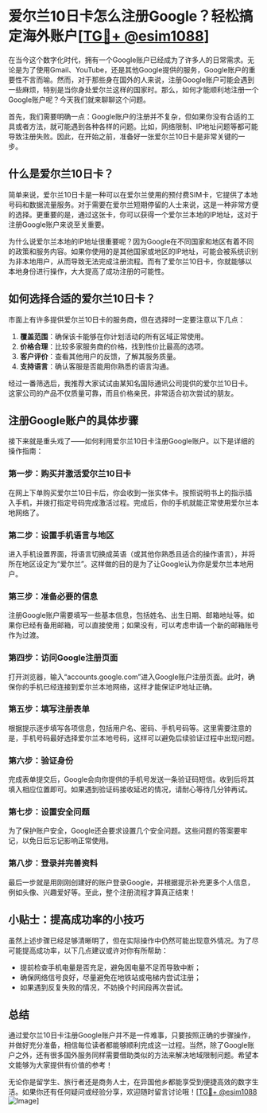 # 爱尔兰10日卡怎么注册Google？轻松搞定海外账户[[TG💪+ @esim1088](https://t.me/s/esim1088)]

在当今这个数字化时代，拥有一个Google账户已经成为了许多人的日常需求。无论是为了使用Gmail、YouTube，还是其他Google提供的服务，Google账户的重要性不言而喻。然而，对于那些身在国外的人来说，注册Google账户可能会遇到一些麻烦，特别是当你身处爱尔兰这样的国家时。那么，如何才能顺利地注册一个Google账户呢？今天我们就来聊聊这个问题。

首先，我们需要明确一点：Google账户的注册并不复杂，但如果你没有合适的工具或者方法，就可能遇到各种各样的问题。比如，网络限制、IP地址问题等都可能导致注册失败。因此，在开始之前，准备好一张爱尔兰10日卡是非常关键的一步。

## 什么是爱尔兰10日卡？

简单来说，爱尔兰10日卡是一种可以在爱尔兰使用的预付费SIM卡，它提供了本地号码和数据流量服务。对于需要在爱尔兰短期停留的人士来说，这是一种非常方便的选择。更重要的是，通过这张卡，你可以获得一个爱尔兰本地的IP地址，这对于注册Google账户来说至关重要。

为什么说爱尔兰本地的IP地址很重要呢？因为Google在不同国家和地区有着不同的政策和服务内容。如果你使用的是其他国家或地区的IP地址，可能会被系统识别为非本地用户，从而导致无法完成注册流程。而有了爱尔兰10日卡，你就能够以本地身份进行操作，大大提高了成功注册的可能性。

## 如何选择合适的爱尔兰10日卡？

市面上有许多提供爱尔兰10日卡的服务商，但在选择时一定要注意以下几点：

1. **覆盖范围**：确保该卡能够在你计划活动的所有区域正常使用。
2. **价格合理**：比较多家服务商的价格，找到性价比最高的选项。
3. **客户评价**：查看其他用户的反馈，了解其服务质量。
4. **支持语言**：确认客服是否能用你熟悉的语言沟通。

经过一番筛选后，我推荐大家试试由某知名国际通讯公司提供的爱尔兰10日卡。这家公司的产品不仅质量可靠，而且价格亲民，非常适合初次尝试的朋友。

## 注册Google账户的具体步骤

接下来就是重头戏了——如何利用爱尔兰10日卡注册Google账户。以下是详细的操作指南：

### 第一步：购买并激活爱尔兰10日卡

在网上下单购买爱尔兰10日卡后，你会收到一张实体卡。按照说明书上的指示插入手机，并拨打指定号码完成激活过程。完成后，你的手机就能正常使用爱尔兰本地网络了。

### 第二步：设置手机语言与地区

进入手机设置界面，将语言切换成英语（或其他你熟悉且适合的操作语言），并将所在地区设定为“爱尔兰”。这样做的目的是为了让Google认为你是爱尔兰本地用户。

### 第三步：准备必要的信息

注册Google账户需要填写一些基本信息，包括姓名、出生日期、邮箱地址等。如果你已经有备用邮箱，可以直接使用；如果没有，可以考虑申请一个新的邮箱账号作为过渡。

### 第四步：访问Google注册页面

打开浏览器，输入“accounts.google.com”进入Google账户注册页面。此时，确保你的手机已经连接到爱尔兰本地网络，这样才能保证IP地址正确。

### 第五步：填写注册表单

根据提示逐步填写各项信息，包括用户名、密码、手机号码等。这里需要注意的是，手机号码最好选择爱尔兰本地号码，这样可以避免后续验证过程中出现问题。

### 第六步：验证身份

完成表单提交后，Google会向你提供的手机号发送一条验证码短信。收到后将其填入相应位置即可。如果遇到验证码接收延迟的情况，请耐心等待几分钟再试。

### 第七步：设置安全问题

为了保护账户安全，Google还会要求设置几个安全问题。这些问题的答案要牢记，以免日后忘记影响正常使用。

### 第八步：登录并完善资料

最后一步就是用刚刚创建好的账户登录Google，并根据提示补充更多个人信息，例如头像、兴趣爱好等。至此，整个注册流程才算真正结束！

## 小贴士：提高成功率的小技巧

虽然上述步骤已经足够清晰明了，但在实际操作中仍然可能出现意外情况。为了尽可能提高成功率，以下几点建议或许对你有所帮助：

- 提前检查手机电量是否充足，避免因电量不足而导致中断；
- 确保网络信号良好，尽量避免在地铁站或电梯内尝试注册；
- 如果遇到反复失败的情况，不妨换个时间段再次尝试。

## 总结

通过爱尔兰10日卡注册Google账户并不是一件难事，只要按照正确的步骤操作，并做好充分准备，相信每位读者都能够顺利完成这一过程。当然，除了Google账户之外，还有很多国外服务同样需要借助类似的方法来解决地域限制问题。希望本文能够为大家提供有价值的参考！

无论你是留学生、旅行者还是商务人士，在异国他乡都能享受到便捷高效的数字生活。如果你还有任何疑问或经验分享，欢迎随时留言讨论哦！[[TG💪+ @esim1088](https://t.me/s/esim1088) ![Image](https://i.postimg.cc/4NQfJmqS/Snipaste-2025-05-13-00-14-12.png)]